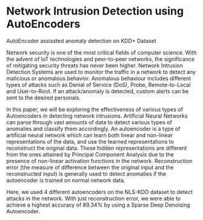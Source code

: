# Network Intrusion Detection using AutoEncoders
AutoEncoder assissted anomaly detection on KDD+ Dataset

Network security is one of the most critical fields of computer science. With the advent of IoT technologies and peer-to-peer networks, the significance of mitigating security threats has never been higher. Network Intrusion Detection Systems are used to monitor the traffic in a network to detect any malicious or anomalous behavior. Anomalous behaviour includes different types of attacks such as Denial of Service (DoS), Probe, Remote-to-Local and User-to-Root. If an attack/anomaly is detected, custom alerts can be sent to the desired personals.

In this paper, we will be exploring the effectiveness of various types of Autoencoders in detecting network intrusions. Artificial Neural Networks can parse through vast amounts of data to detect various types of anomalies and classify them accordingly. An autoencoder is a type of artificial neural network which can learn both linear and non-linear representations of the data, and use the learned representations to reconstruct the original data. These hidden representations are different from the ones attained by Principal Component Analysis due to the presence of non-linear activation functions in the network. Reconstruction error (the measure of difference between the original input and the reconstructed input) is generally used to detect anomalies if the autoencoder is trained on normal network data.

Here, we used 4 different autoencoders on the NLS-KDD dataset to detect attacks in the network. With just reconstruction error, we were able to achieve a highest accuracy of 89.34% by using a Sparse Deep Denoising Autoencoder.
